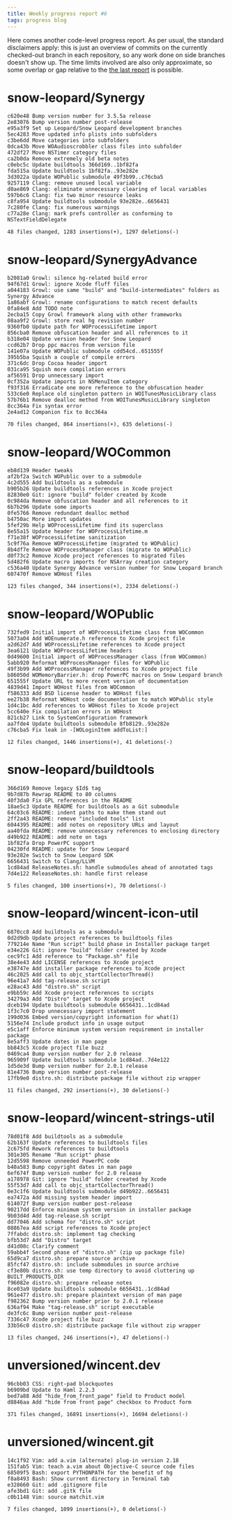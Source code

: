```yaml
---
title: Weekly progress report #6
tags: progress blog
---
```


Here comes another code-level progress report. As per usual, the standard disclaimers apply: this is just an overview of commits on the currently checked-out branch in each repository, so any work done on side branches doesn't show up. The time limits involved are also only approximate, so some overlap or gap relative to the [the last report](/blog/weekly-progress-report-5) is possible.

# snow-leopard/Synergy

    c620e48 Bump version number for 3.5.5a release
    2e83076 Bump version number post-release
    e95a3f9 Set up Leopard/Snow Leopard development branches
    5ec4283 Move updated info plists into subfolders
    c3be6dd Move categories into subfolders
    0dca43b Move WOAudioscrobbler class files into subfolder
    472df27 Move NSTimer category files
    ca2b0da Remove extremely old beta notes
    c0ebc5c Update buildtools 366d169..1bf82fa
    fda515a Update buildtools 1bf82fa..93e282e
    3d3022a Update WOPublic submodule 49f3b99..c76cba5
    9257119 Clang: remove unused local variable
    d0ae869 Clang: eliminate unnecessary clearing of local variables
    597b6c6 Clang: fix two minor resource leaks
    c8fa954 Update buildtools submodule 93e282e..6656431
    7c280fe Clang: fix numerous warnings
    c77a28e Clang: mark prefs controller as conforming to NSTextFieldDelegate

    48 files changed, 1283 insertions(+), 1297 deletions(-)

# snow-leopard/SynergyAdvance

    b2081a0 Growl: silence hg-related build error
    94f67d1 Growl: ignore Xcode fluff files
    a044183 Growl: use same "build" and "build-intermediates" folders as Synergy Advance
    1a86abf Growl: rename configurations to match recent defaults
    0fa84e8 Add TODO note
    2ecba15 Copy Growl framework along with other frameworks
    08aa9f2 Growl: store real hg revision number
    9360fb0 Update path for WOProcessLifetime import
    856cba0 Remove obfuscation header and all references to it
    b318e04 Update version header for Snow Leopard
    ccd62b7 Drop ppc macros from version file
    141e07a Update WOPublic submodule cdd54cd..651555f
    395b5ba Squish a couple of compile errors
    371c6dc Drop Cocoa header import
    031ca95 Squish more compilation errors
    af56591 Drop unnecessary import
    0cf352a Update imports in NSMenuItem category
    f93f316 Erradicate one more reference to the obfuscation header
    533c6e0 Replace old singleton pattern in WOITunesMusicLibrary class
    57b76b1 Remove dealloc method from WOITunesMusicLibrary singleton
    8cc364a Fix syntax error
    2e4ad12 Companion fix to 8cc364a

    70 files changed, 864 insertions(+), 635 deletions(-)

# snow-leopard/WOCommon

    eb8d139 Header tweaks
    af2bf2a Switch WOPublic over to a submodule
    4c2d555 Add buildtools as a submodule
    b905b26 Update buildtools references in Xcode project
    82830e0 Git: ignore "build" folder created by Xcode
    0c984da Remove obfuscation header and all references to it
    6b7b296 Update some imports
    0fe5766 Remove redundant dealloc method
    b4750ac More import updates
    5fef29b Help WOProcessLifetime find its superclass
    8e55a15 Update header for WOProcessLifetime.m
    f71e38f WOProcessLifetime sanitization
    5c9f76a Remove WOProcessLifetime (migrated to WOPublic)
    8b4df7e Remove WOProcessManager class (migrate to WOPublic)
    d0f73c2 Remove Xcode project references to migrated files
    5d482f6 Update macro imports for NSArray creation category
    c536a40 Update Synergy Advance version number for Snow Leopard branch
    607470f Remove WOHost files

    123 files changed, 344 insertions(+), 2334 deletions(-)

# snow-leopard/WOPublic

    732fed9 Initial import of WOProcessLifetime class from WOCommon
    5073a04 Add WOEnumerate.h reference to Xcode project file
    a2d62d7 Add WOProcessLifetime references to Xcode project
    3ea6121 Update WOProcessLifetime headers
    0d49600 Initial import of WOProcessManager class (from WOCommon)
    5abb920 Reformat WOProcessManager files for WOPublic
    49f3b99 Add WOProcessManager references to Xcode project file
    b86050d WOMemoryBarrier.h: drop PowerPC macros on Snow Leopard branch
    651555f Update URL to more recent version of documentation
    4839d41 Import WOHost files from WOCommon
    f586333 Add BSD license header to WOHost files
    ee27b38 Reformat WOHost code documentation to match WOPublic style
    1d4c1bc Add references to WOHost files to Xcode project
    5cc640e Fix compilation errors in WOHost
    821cb27 Link to SystemConfiguration framework
    aa7fde4 Update buildtools submodule 8fb8129..93e282e
    c76cba5 Fix leak in -[WOLoginItem addToList:]

    12 files changed, 1446 insertions(+), 41 deletions(-)

# snow-leopard/buildtools

    366d169 Remove legacy $Id$ tag
    9b7d87b Rewrap README to 80 columns
    40f3da0 Fix GPL references in the README
    18ae5c3 Update README for buildtools as a Git submodule
    64c03c6 README: indent paths to make them stand out
    2ff2a43 README: remove "included tools" list
    6044395 README: add notes on repository URLs and layout
    aa40fda README: remove unnecessary references to enclosing directory
    d49b922 README: add note on tags
    1bf82fa Drop PowerPC support
    04230fd README: update for Snow Leopard
    93e282e Switch to Snow Leopard SDK
    6656431 Switch to Clang/LLVM
    1cd84ad ReleaseNotes.sh: handle submodules ahead of annotated tags
    7d4e122 ReleaseNotes.sh: handle first release

    5 files changed, 100 insertions(+), 70 deletions(-)

# snow-leopard/wincent-icon-util

    6870cc8 Add buildtools as a submodule
    0d2d9db Update project references to buildtools files
    779214e Name "Run script" build phase in Installer package target
    e34e226 Git: ignore "build" folder created by Xcode
    cec9fc1 Add reference to "Package.sh" file
    38e4e43 Add LICENSE references to Xcode project
    e38747e Add installer package references to Xcode project
    46c2025 Add call to objc_startCollectorThread()
    96e41a7 Add tag-release.sh script
    e28ac43 Add "distro.sh" script
    e9bb59c Add Xcode project references to scripts
    34279a3 Add "Distro" target to Xcode project
    dceb194 Update buildtools submodule 6656431..1cd84ad
    1f3c7c0 Drop unnecessary import statement
    199d036 Embed version/copyright information for what(1)
    5156e74 Include product info in usage output
    e5c1aff Enforce minimum system version requirement in installer package
    8e5aff3 Update dates in man page
    bb843c5 Xcode project file buzz
    0469ca4 Bump version number for 2.0 release
    965909f Update buildtools submodule 1cd84ad..7d4e122
    1d5de3d Bump version number for 2.0.1 release
    81e4736 Bump version number post-release
    17fb9e0 distro.sh: distribute package file without zip wrapper

    11 files changed, 292 insertions(+), 30 deletions(-)

# snow-leopard/wincent-strings-util

    78d01f8 Add buildtools as a submodule
    62b163f Update references to buildtools files
    2c675fd Rework references to buildtools
    301e305 Rename "Run script" phase
    12d5598 Remove unneeded PowerPC code
    b40a583 Bump copyright dates in man page
    6ef674f Bump version number for 2.0 release
    a178978 Git: ignore "build" folder created by Xcode
    55f53d7 Add call to objc_startCollectorThread()
    0e3c1f6 Update buildtools submodule d49b922..6656431
    ea7472a Add missing system header import
    614072f Bump version number post-release
    90217dd Enforce minimum system version in installer package
    9b03d4d Add tag-release.sh script
    dd77046 Add schema for "distro.sh" script
    08867ea Add script references to Xcode project
    7ffabdc distro.sh: implement tag checking
    bfb53d7 Add "Distro" target
    d41d08c Clarify comment
    59abb4f Second phase of "distro.sh" (zip up package file)
    65d9ca7 distro.sh: prepare source archive
    85fcf47 distro.sh: include submodules in source archive
    cf3e80b distro.sh: use temp directory to avoid cluttering up BUILT_PRODUCTS_DIR
    f96082e distro.sh: prepare release notes
    8ce03a9 Update buildtools submodule 6656431..1cd84ad
    961e477 distro.sh: prepare plaintext version of man page
    f982362 Bump version number prior to 2.0.1 release
    636af94 Make "tag-release.sh" script executable
    de3fc6c Bump version number post-release
    7336c47 Xcode project file buzz
    33b56c0 distro.sh: distribute package file without zip wrapper

    13 files changed, 246 insertions(+), 47 deletions(-)

# unversioned/wincent.dev

    96cbb03 CSS: right-pad blockquotes
    b6909bd Update to Haml 2.2.3
    bed7a88 Add "hide_from_front_page" field to Product model
    d8846aa Add "hide from front page" checkbox to Product form

    371 files changed, 16891 insertions(+), 16694 deletions(-)

# unversioned/wincent.git

    14c1f92 Vim: add a.vim (alternate) plug-in version 2.18
    151fab5 Vim: teach a.vim about Objective-C source code files
    68509f5 Bash: export PYTHONPATH for the benefit of hg
    f8a8493 Bash: Show current directory in Terminal tab
    e328660 Git: add .gitignore file
    afe3bd1 Git: add .gitk file
    c0b1148 Vim: source matchit.vim

    7 files changed, 1099 insertions(+), 0 deletions(-)
